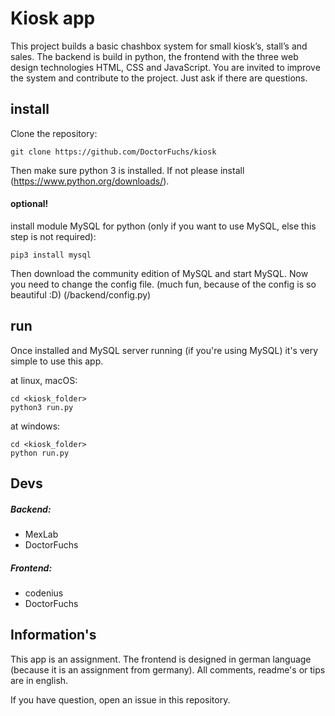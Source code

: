 # Kiosk app

This project builds a basic chashbox system for small kiosk’s, stall’s and sales. The backend is build in python, the frontend with the three web design technologies HTML, CSS and JavaScript. You are invited to improve the system and contribute to the project. Just ask if there are questions.

## install

Clone the repository:
```shell
git clone https://github.com/DoctorFuchs/kiosk
```

Then make sure python 3 is installed. If not please install (https://www.python.org/downloads/).

#### optional!
install module MySQL for python (only if you want to use MySQL, else this step is not required):

```shell
pip3 install mysql
```

Then download the community edition of MySQL and start MySQL.
Now you need to change the config file. (much fun, because of the config is so beautiful :D) 
(/backend/config.py)

## run

Once installed and MySQL server running (if you're using MySQL) it's very simple to use this app.

at linux, macOS:
```shell
cd <kiosk_folder>
python3 run.py
```

at windows:
```shell
cd <kiosk_folder>
python run.py
```

## Devs
##### Backend:
- MexLab
- DoctorFuchs
##### Frontend:
- codenius
- DoctorFuchs

## Information's
This app is an assignment. 
The frontend is designed in german language (because it is an assignment from germany). 
All comments, readme's or tips are in english. 

If you have question, open an issue in this repository.
